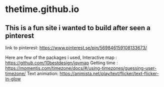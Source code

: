 # thetime.github.io

## This is a fun site i wanted to build after seen a pinterest

link to pinterest: https://www.pinterest.se/pin/569846159108133673/

Here are few of the packages i used,
Interactive map : https://github.com/10bestdesign/jqvmap
Getting time : https://momentjs.com/timezone/docs/#/using-timezones/guessing-user-timezone/
Text animation: https://animista.net/play/text/flicker/text-flicker-in-glow